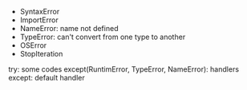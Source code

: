 * SyntaxError
* ImportError
* NameError:	name not defined
* TypeError:	can't convert from one type to another
* OSError
* StopIteration

try:
    some codes
except(RuntimError, TypeError, NameError):
    handlers
except:
    default handler

